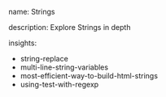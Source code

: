 name: Strings

description: Explore Strings in depth

insights:
  - string-replace
  - multi-line-string-variables
  - most-efficient-way-to-build-html-strings
  - using-test-with-regexp